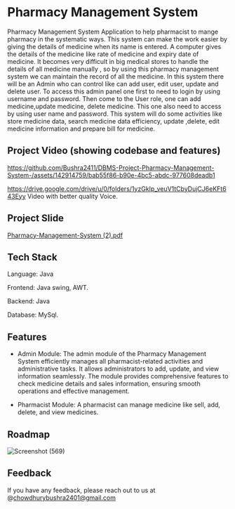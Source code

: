 
# Pharmacy Management System


Pharmacy Management System 
Application to help pharmacist to mange pharmacy in the 
systematic ways. This system can make the work easier 
by giving the details of medicine when its name is entered.
A computer gives the details of the medicine like rate of 
medicine and expiry date of medicine. It becomes very 
difficult in big medical stores to handle the details of all 
medicine manually , so by using this pharmacy 
management system we can maintain the record of all the 
medicine. 
In this system there will be an Admin who can control like 
can add user, edit user, update and delete user. To 
access this admin panel one first to need to login by using 
username and password.
Then come to the User role, one can add medicine,update
medicine, delete medicine. This one also need to access 
by using user name and password.
This system will do some activities like store medicine 
data, search medicine data efficiency, update ,delete, edit 
medicine information and prepare bill for medicine.

## Project Video (showing codebase and features)




https://github.com/Bushra2411/DBMS-Project-Pharmacy-Management-System-/assets/142914759/bab55f86-b90e-4bc5-abdc-977608deadb1





https://drive.google.com/drive/u/0/folders/1yzGkIp_veuV1tCbyDujCJ6eKFt643Eyy Video with better quality Voice.



##  Project Slide


[Pharmacy-Management-System (2).pdf](https://github.com/user-attachments/files/16025629/Pharmacy-Management-System.2.pdf)
 


 
## Tech Stack


 Language: Java

 Frontend: Java swing, AWT.
 
 Backend: Java

 Database: MySql.


## Features


- Admin Module: The admin module of the Pharmacy Management System efficiently manages all pharmacist-related activities and administrative tasks. It allows administrators to add, update, and view information seamlessly. The module provides comprehensive features to check medicine details and sales information, ensuring smooth operations and effective management.

- Pharmacist Module: A pharmacist can manage medicine like sell, add, delete, and view medicines.


## Roadmap


![Screenshot (569)](https://github.com/Bushra2411/DBMS-Project-Pharmacy-Management-System-/assets/142914759/5efc6638-5874-4261-98bc-f429ebe9db57)


## Feedback 


If you have any feedback, please reach out to us at @chowdhurybushra2401@gmail.com
